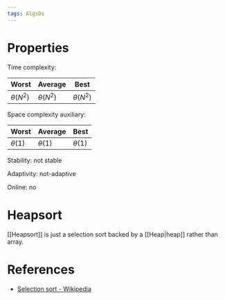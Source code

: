 ```yaml
---
tags: AlgsDs
---
```


# Properties

Time complexity:

| Worst | Average | Best |
| --- | --- | --- |
| $\theta(N^2)$ | $\theta(N^2)$ | $\theta(N^2)$ |

Space complexity auxiliary:

| Worst | Average | Best |
| --- | --- | --- |
| $\theta(1)$ | $\theta(1)$ | $\theta(1)$ |

Stability: not stable

Adaptivity: not-adaptive

Online: no

# Heapsort

[[Heapsort]] is just a selection sort backed by a [[Heap|heap]] rather than array.

# References

- [Selection sort - Wikipedia](https://en.wikipedia.org/wiki/Selection_sort)
